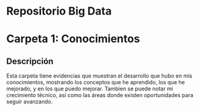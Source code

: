 # Repositorio Big Data

# Carpeta 1: Conocimientos

## Descripción
Esta carpeta tiene evidencias que muestran el desarrollo que hubo en mis conocimientos, mostrando los conceptos que he aprendido, los que he mejorado, y en los que puedo mejorar. Tambien se puede notar mi crecimiento técnico, así como las áreas donde existen oportunidades para seguir avanzando.
